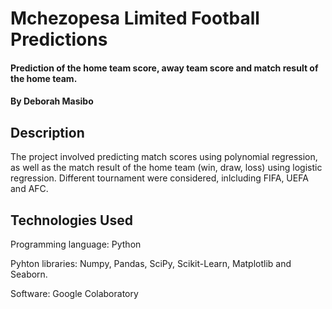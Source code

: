 # Mchezopesa Limited Football Predictions
#### Prediction of the home team score, away team score and match result of the home team. 
#### By Deborah Masibo
## Description
The project involved predicting match scores using polynomial regression, as well as the match result of the home team (win, draw, loss) using logistic regression. Different tournament were considered, inlcluding FIFA, UEFA and AFC.
## Technologies Used
Programming language: Python  

Pyhton libraries: Numpy, Pandas, SciPy, Scikit-Learn, Matplotlib and Seaborn. 

Software: Google Colaboratory
